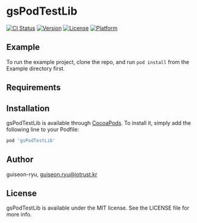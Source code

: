 # gsPodTestLib

[![CI Status](https://img.shields.io/travis/guiseon-ryu/gsPodTestLib.svg?style=flat)](https://travis-ci.org/guiseon-ryu/gsPodTestLib)
[![Version](https://img.shields.io/cocoapods/v/gsPodTestLib.svg?style=flat)](https://cocoapods.org/pods/gsPodTestLib)
[![License](https://img.shields.io/cocoapods/l/gsPodTestLib.svg?style=flat)](https://cocoapods.org/pods/gsPodTestLib)
[![Platform](https://img.shields.io/cocoapods/p/gsPodTestLib.svg?style=flat)](https://cocoapods.org/pods/gsPodTestLib)

## Example

To run the example project, clone the repo, and run `pod install` from the Example directory first.

## Requirements

## Installation

gsPodTestLib is available through [CocoaPods](https://cocoapods.org). To install
it, simply add the following line to your Podfile:

```ruby
pod 'gsPodTestLib'
```

## Author

guiseon-ryu, guiseon.ryu@iotrust.kr

## License

gsPodTestLib is available under the MIT license. See the LICENSE file for more info.
